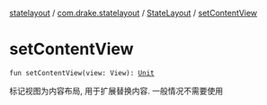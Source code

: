[statelayout](../../index.md) / [com.drake.statelayout](../index.md) / [StateLayout](index.md) / [setContentView](./set-content-view.md)

# setContentView

`fun setContentView(view: View): `[`Unit`](https://kotlinlang.org/api/latest/jvm/stdlib/kotlin/-unit/index.html)

标记视图为内容布局, 用于扩展替换内容. 一般情况不需要使用

